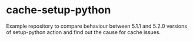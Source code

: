 # cache-setup-python
Example repository to compare behaviour between 5.1.1 and 5.2.0 versions of setup-python action and find out the cause for cache issues.
